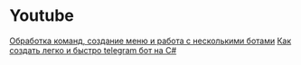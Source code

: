 # Youtube
[Обработка команд, создание меню и работа с несколькими ботами](https://youtu.be/NTFQj1p2LFI)
[Как создать легко и быстро telegram бот на C#](https://youtu.be/NTFQj1p2LFI)
